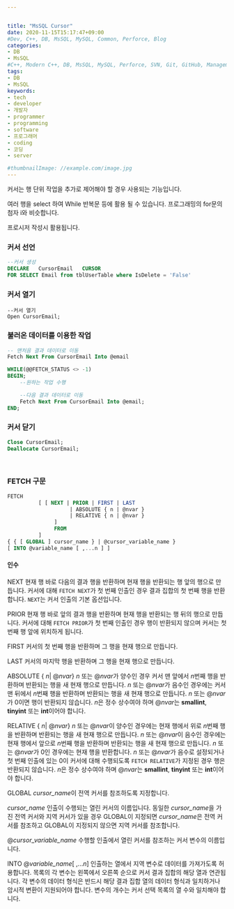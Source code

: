 ```yaml
---


title: "MsSQL Cursor"
date: 2020-11-15T15:17:47+09:00
#Dev, C++, DB, MsSQL, MySQL, Common, Perforce, Blog
categories:
- DB
- MsSQL
#C++, Modern C++, DB, MsSQL, MySQL, Perforce, SVN, Git, GitHub, Management, Blog, Hugo, Architecture
tags:
- DB
- MsSQL
keywords:
- tech
- developer
- 개발자
- programmer
- programming
- software
- 프로그래머
- coding
- 코딩
- server

#thumbnailImage: //example.com/image.jpg
---
```


커서는 행 단위 작업을 추가로 제어해야 할 경우 사용되는 기능입니다.

여러 행을 select 하여 While 반복문 등에 활용 될 수 있습니다. 프로그래밍의 for문의 첨자 i와 비슷합니다.

프로시저 작성시 활용됩니다.

<!--more-->

  

### 커서 선언

```sql
--커서 생성
DECLARE   CursorEmail   CURSOR  
FOR SELECT Email from tblUserTable where IsDelete = 'False'
```

   

  

### 커서 열기

```
--커서 열기
Open CursorEmail;
```

  

  

### 불러온 데이터를 이용한 작업

```sql
-- 맨처음 결과 데이터로 이동
Fetch Next From CursorEmail Into @email 

WHILE(@@FETCH_STATUS <> -1) 
BEGIN; 
    --원하는 작업 수행 

    --다음 결과 데이터로 이동 
    Fetch Next From CursorEmail Into @email; 
END;
```

   

  

### 커서 닫기

```sql
Close CursorEmail; 
Deallocate CursorEmail;
```

​    

   

### FETCH 구문

```sql
FETCH   
          [ [ NEXT | PRIOR | FIRST | LAST   
                    | ABSOLUTE { n | @nvar }   
                    | RELATIVE { n | @nvar }   
               ]   
               FROM   
          ]   
{ { [ GLOBAL ] cursor_name } | @cursor_variable_name }   
[ INTO @variable_name [ ,...n ] ]  
```

  

#### 인수

NEXT
현재 행 바로 다음의 결과 행을 반환하며 현재 행을 반환되는 행 앞의 행으로 만듭니다. 커서에 대해 `FETCH NEXT`가 첫 번째 인출인 경우 결과 집합의 첫 번째 행을 반환합니다. `NEXT`는 커서 인출의 기본 옵션입니다.

PRIOR
현재 행 바로 앞의 결과 행을 반환하며 현재 행을 반환되는 행 뒤의 행으로 만듭니다. 커서에 대해 `FETCH PRIOR`가 첫 번째 인출인 경우 행이 반환되지 않으며 커서는 첫 번째 행 앞에 위치하게 됩니다.

FIRST
커서의 첫 번째 행을 반환하며 그 행을 현재 행으로 만듭니다.

LAST
커서의 마지막 행을 반환하며 그 행을 현재 행으로 만듭니다.

ABSOLUTE { *n*| @*nvar*}
*n* 또는 @*nvar*가 양수인 경우 커서 맨 앞에서 *n*번째 행을 반환하며 반환되는 행을 새 현재 행으로 만듭니다. *n* 또는 @*nvar*가 음수인 경우에는 커서 맨 뒤에서 *n*번째 행을 반환하며 반환되는 행을 새 현재 행으로 만듭니다. *n* 또는 @*nvar*가 0이면 행이 반환되지 않습니다. *n*은 정수 상수여야 하며 @*nvar*는 **smallint**, **tinyint** 또는 **int**이어야 합니다.

RELATIVE { *n*| @*nvar*}
*n* 또는 @*nvar*이 양수인 경우에는 현재 행에서 위로 *n*번째 행을 반환하며 반환되는 행을 새 현재 행으로 만듭니다. *n* 또는 @*nvar*이 음수인 경우에는 현재 행에서 앞으로 *n*번째 행을 반환하며 반환되는 행을 새 현재 행으로 만듭니다. *n* 또는 @*nvar*가 0인 경우에는 현재 행을 반환합니다. *n* 또는 @*nvar*가 음수로 설정되거나 첫 번째 인출에 있는 0이 커서에 대해 수행되도록 `FETCH RELATIVE`가 지정된 경우 행은 반환되지 않습니다. *n*은 정수 상수여야 하며 @*nvar*는 **smallint**, **tinyint** 또는 **int**이어야 합니다.

GLOBAL
*cursor_name*이 전역 커서를 참조하도록 지정합니다.

*cursor_name*
인출이 수행되는 열린 커서의 이름입니다. 동일한 *cursor_name*을 가진 전역 커서와 지역 커서가 있을 경우 GLOBAL이 지정되면 *cursor_name*은 전역 커서를 참조하고 GLOBAL이 지정되지 않으면 지역 커서를 참조합니다.

@*cursor_variable_name*
수행할 인출에서 열린 커서를 참조하는 커서 변수의 이름입니다.

INTO @*variable_name*[ ,...*n*]
인출하는 열에서 지역 변수로 데이터를 가져가도록 허용합니다. 목록의 각 변수는 왼쪽에서 오른쪽 순으로 커서 결과 집합의 해당 열과 연관됩니다. 각 변수의 데이터 형식은 반드시 해당 결과 집합 열의 데이터 형식과 일치하거나 암시적 변환이 지원되어야 합니다. 변수의 개수는 커서 선택 목록의 열 수와 일치해야 합니다.
